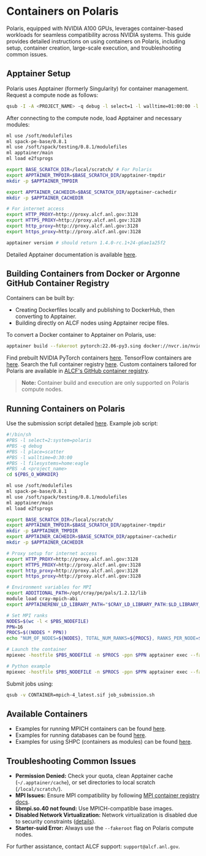 # Containers on Polaris

Polaris, equipped with NVIDIA A100 GPUs, leverages container-based workloads for seamless compatibility across NVIDIA systems. This guide provides detailed instructions on using containers on Polaris, including setup, container creation, large-scale execution, and troubleshooting common issues.

## Apptainer Setup

Polaris uses Apptainer (formerly Singularity) for container management. Request a compute node as follows:

```bash
qsub -I -A <PROJECT_NAME> -q debug -l select=1 -l walltime=01:00:00 -l filesystems=home:grand:eagle -l singularity_fakeroot=true # Debug queue for 1 hour
```

After connecting to the compute node, load Apptainer and necessary modules:

```bash
ml use /soft/modulefiles
ml spack-pe-base/0.8.1
ml use /soft/spack/testing/0.8.1/modulefiles
ml apptainer/main
ml load e2fsprogs

export BASE_SCRATCH_DIR=/local/scratch/ # For Polaris
export APPTAINER_TMPDIR=$BASE_SCRATCH_DIR/apptainer-tmpdir
mkdir -p $APPTAINER_TMPDIR

export APPTAINER_CACHEDIR=$BASE_SCRATCH_DIR/apptainer-cachedir
mkdir -p $APPTAINER_CACHEDIR

# For internet access
export HTTP_PROXY=http://proxy.alcf.anl.gov:3128
export HTTPS_PROXY=http://proxy.alcf.anl.gov:3128
export http_proxy=http://proxy.alcf.anl.gov:3128
export https_proxy=http://proxy.alcf.anl.gov:3128

apptainer version # should return 1.4.0-rc.1+24-g6ae1a25f2
```

Detailed Apptainer documentation is available [here](https://apptainer.org/docs/user/latest/).

## Building Containers from Docker or Argonne GitHub Container Registry

Containers can be built by:
- Creating Dockerfiles locally and publishing to DockerHub, then converting to Apptainer.
- Building directly on ALCF nodes using Apptainer recipe files.

To convert a Docker container to Apptainer on Polaris, use:

```bash
apptainer build --fakeroot pytorch:22.06-py3.sing docker://nvcr.io/nvidia/pytorch:22.06-py3
```

Find prebuilt NVIDIA PyTorch containers [here](https://catalog.ngc.nvidia.com/orgs/nvidia/containers/pytorch). TensorFlow containers are [here](https://catalog.ngc.nvidia.com/orgs/nvidia/containers/tensorflow). Search the full container registry [here](https://catalog.ngc.nvidia.com/containers). Custom containers tailored for Polaris are available in [ALCF's GitHub container registry](https://github.com/argonne-lcf/container-registry/tree/main).

> **Note:** Container build and execution are only supported on Polaris compute nodes.

## Running Containers on Polaris

Use the submission script detailed [here](https://github.com/argonne-lcf/container-registry/blob/main/containers/mpi/Polaris/job_submission.sh). Example job script:

```bash
#!/bin/sh
#PBS -l select=2:system=polaris
#PBS -q debug
#PBS -l place=scatter
#PBS -l walltime=0:30:00
#PBS -l filesystems=home:eagle
#PBS -A <project_name>
cd ${PBS_O_WORKDIR}

ml use /soft/modulefiles
ml spack-pe-base/0.8.1
ml use /soft/spack/testing/0.8.1/modulefiles
ml apptainer/main
ml load e2fsprogs

export BASE_SCRATCH_DIR=/local/scratch/
export APPTAINER_TMPDIR=$BASE_SCRATCH_DIR/apptainer-tmpdir
mkdir -p $APPTAINER_TMPDIR
export APPTAINER_CACHEDIR=$BASE_SCRATCH_DIR/apptainer-cachedir
mkdir -p $APPTAINER_CACHEDIR

# Proxy setup for internet access
export HTTP_PROXY=http://proxy.alcf.anl.gov:3128
export HTTPS_PROXY=http://proxy.alcf.anl.gov:3128
export http_proxy=http://proxy.alcf.anl.gov:3128
export https_proxy=http://proxy.alcf.anl.gov:3128

# Environment variables for MPI
export ADDITIONAL_PATH=/opt/cray/pe/pals/1.2.12/lib
module load cray-mpich-abi
export APPTAINERENV_LD_LIBRARY_PATH="$CRAY_LD_LIBRARY_PATH:$LD_LIBRARY_PATH:$ADDITIONAL_PATH"

# Set MPI ranks
NODES=$(wc -l < $PBS_NODEFILE)
PPN=16
PROCS=$((NODES * PPN))
echo "NUM_OF_NODES=${NODES}, TOTAL_NUM_RANKS=${PROCS}, RANKS_PER_NODE=${PPN}"

# Launch the container
mpiexec -hostfile $PBS_NODEFILE -n $PROCS -ppn $PPN apptainer exec --fakeroot -B /opt -B /var/run/palsd/ $CONTAINER /usr/source/mpi_hello_world

# Python example
mpiexec -hostfile $PBS_NODEFILE -n $PROCS -ppn $PPN apptainer exec --fakeroot -B /opt -B /var/run/palsd/ $CONTAINER python3 /usr/source/mpi_hello_world.py
```

Submit jobs using:

```bash
qsub -v CONTAINER=mpich-4_latest.sif job_submission.sh
```
<!-- --8<-- [start:commoncontainerdoc] -->

## Available Containers

- Examples for running MPICH containers can be found [here](https://github.com/argonne-lcf/container-registry/tree/main/containers/mpi/Polaris).
- Examples for running databases can be found [here](https://github.com/argonne-lcf/container-registry/tree/main/containers/databases).
- Examples for using SHPC (containers as modules) can be found [here](https://github.com/argonne-lcf/container-registry/tree/main/containers/shpc).


## Troubleshooting Common Issues

- **Permission Denied:** Check your quota, clean Apptainer cache (`~/.apptainer/cache`), or set directories to local scratch (`/local/scratch/`).
- **MPI Issues:** Ensure MPI compatibility by following [MPI container registry docs](https://github.com/argonne-lcf/container-registry/tree/main).
- **libmpi.so.40 not found:** Use MPICH-compatible base images.
- **Disabled Network Virtualization:** Network virtualization is disabled due to security constraints ([details](https://apptainer.org/docs/user/main/networking.html)).
- **Starter-suid Error:** Always use the `--fakeroot` flag on Polaris compute nodes.

For further assistance, contact ALCF support: `support@alcf.anl.gov`.

<!-- --8<-- [end:commoncontainerdoc] -->
